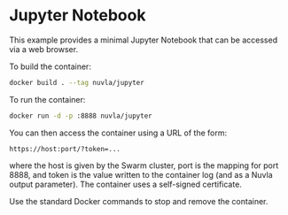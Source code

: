 # Jupyter Notebook

This example provides a minimal Jupyter Notebook that can be accessed
via a web browser.

To build the container:

```sh
docker build . --tag nuvla/jupyter
```

To run the container:

```sh
docker run -d -p :8888 nuvla/jupyter
```

You can then access the container using a URL of the form:

```
https://host:port/?token=...
```

where the host is given by the Swarm cluster, port is the mapping for
port 8888, and token is the value written to the container log (and as
a Nuvla output parameter). The container uses a self-signed
certificate.

Use the standard Docker commands to stop and remove the container.

